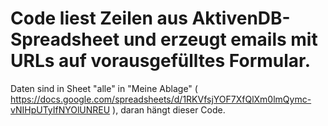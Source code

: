 # Code liest Zeilen aus AktivenDB-Spreadsheet und erzeugt emails mit URLs auf vorausgefülltes Formular.

Daten sind in Sheet "alle" in "Meine Ablage" ( https://docs.google.com/spreadsheets/d/1RKVfsjYOF7XfQlXm0lmQymc-vNIHpUTyIfNYOlUNREU ), daran hängt dieser Code.